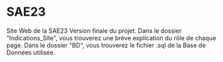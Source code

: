 # SAE23
Site Web de la SAE23
Version finale du projet. Dans le dossier "Indications_Site", vous trouverez une brève explication du rôle de chaque page. Dans le dossier "BD", vous trouverez le fichier .sql de la Base de Données utilisée.
